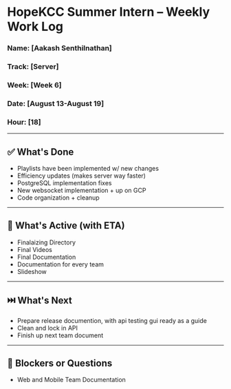 # HopeKCC Summer Intern – Weekly Work Log

### Name: [Aakash Senthilnathan]
### Track: [Server]
### Week: [Week 6]
### Date: [August 13-August 19]
### Hour: [18]

---

## ✅ What's Done
- Playlists have been implemented w/ new changes
- Efficiency updates (makes server way faster)
- PostgreSQL implementation fixes
- New websocket implementation + up on GCP
- Code organization + cleanup
---

## 🔄 What's Active (with ETA)
- Finalaizing Directory
- Final Videos
- Final Documentation
- Documentation for every team
- Slideshow
---

## ⏭️ What's Next
- Prepare release documention, with api testing gui ready as a guide
- Clean and lock in API
- Finish up next team document

---

## 🛑 Blockers or Questions
- Web and Mobile Team Documentation



